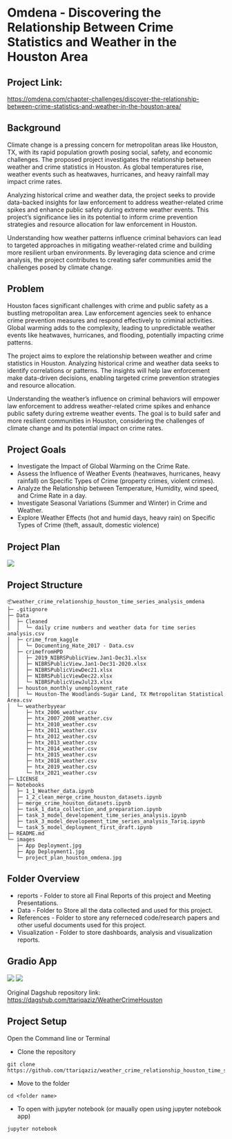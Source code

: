 # Omdena - Discovering the Relationship Between Crime Statistics and Weather in the Houston Area

## Project Link: 
https://omdena.com/chapter-challenges/discover-the-relationship-between-crime-statistics-and-weather-in-the-houston-area/
## Background
Climate change is a pressing concern for metropolitan areas like Houston, TX, with its rapid population growth posing social, safety, and economic challenges. The proposed project investigates the relationship between weather and crime statistics in Houston. As global temperatures rise, weather events such as heatwaves, hurricanes, and heavy rainfall may impact crime rates.

Analyzing historical crime and weather data, the project seeks to provide data-backed insights for law enforcement to address weather-related crime spikes and enhance public safety during extreme weather events.
This project’s significance lies in its potential to inform crime prevention strategies and resource allocation for law enforcement in Houston.

Understanding how weather patterns influence criminal behaviors can lead to targeted approaches in mitigating weather-related crime and building more resilient urban environments. By leveraging data science and crime analysis, the project contributes to creating safer communities amid the challenges posed by climate change.

## Problem
Houston faces significant challenges with crime and public safety as a bustling metropolitan area. Law enforcement agencies seek to enhance crime prevention measures and respond effectively to criminal activities. Global warming adds to the complexity, leading to unpredictable weather events like heatwaves, hurricanes, and flooding, potentially impacting crime patterns.

The project aims to explore the relationship between weather and crime statistics in Houston. Analyzing historical crime and weather data seeks to identify correlations or patterns. The insights will help law enforcement make data-driven decisions, enabling targeted crime prevention strategies and resource allocation.

Understanding the weather’s influence on criminal behaviors will empower law enforcement to address weather-related crime spikes and enhance public safety during extreme weather events. The goal is to build safer and more resilient communities in Houston, considering the challenges of climate change and its potential impact on crime rates.

## Project Goals
- Investigate the Impact of Global Warming on the Crime Rate.
- Assess the Influence of Weather Events (heatwaves, hurricanes, heavy rainfall) on Specific Types of Crime (property crimes, violent crimes).
- Analyze the Relationship between Temperature, Humidity, wind speed, and Crime Rate in a day.
- Investigate Seasonal Variations (Summer and Winter) in Crime and Weather.
- Explore Weather Effects (hot and humid days, heavy rain) on Specific Types of Crime (theft, assault, domestic violence)

## Project Plan
<img src = "https://github.com/ttariqaziz/weather_crime_relationship_houston_omdena/blob/main/images/project_plan_houston_omdena.jpg">

## Project Structure
```
📦weather_crime_relationship_houston_time_series_analysis_omdena 
├─ .gitignore
├─ Data
│  ├─ Cleaned
│  │  └─ daily crime numbers and weather data for time series analysis.csv
│  ├─ crime_from_kaggle
│  │  └─ Documenting_Hate_2017 - Data.csv
│  ├─ crimefromHPD
│  │  ├─ 2019_NIBRSPublicView.Jan1-Dec31.xlsx
│  │  ├─ NIBRSPublicView.Jan1-Dec31-2020.xlsx
│  │  ├─ NIBRSPublicViewDec21.xlsx
│  │  ├─ NIBRSPublicViewDec22.xlsx
│  │  └─ NIBRSPublicViewJul23.xlsx
│  ├─ houston_monthly unemployment_rate
│  │  └─ Houston-The Woodlands-Sugar Land, TX Metropolitan Statistical Area.csv
│  └─ weatherbyyear
│     ├─ htx_2006_weather.csv
│     ├─ htx_2007_2008_weather.csv
│     ├─ htx_2010_weather.csv
│     ├─ htx_2011_weather.csv
│     ├─ htx_2012_weather.csv
│     ├─ htx_2013_weather.csv
│     ├─ htx_2014_weather.csv
│     ├─ htx_2015_weather.csv
│     ├─ htx_2018_weather.csv
│     ├─ htx_2019_weather.csv
│     └─ htx_2021_weather.csv
├─ LICENSE
├─ Notebooks
│  ├─ 1_1_Weather_data.ipynb
│  ├─ 1_2_clean_merge_crime_houston_datasets.ipynb
│  ├─ merge_crime_houston_datasets.ipynb
│  ├─ task_1_data_collection_and_preparation.ipynb
│  ├─ task_3_model_developement_time_series_analysis.ipynb
│  ├─ task_3_model_developement_time_series_analysis_Tariq.ipynb
│  └─ task_5_model_deployment_first_draft.ipynb
├─ README.md
└─ images
   ├─ App Deployment.jpg
   ├─ App Deployment1.jpg
   └─ project_plan_houston_omdena.jpg
```

## Folder Overview
- reports - Folder to store all Final Reports of this project and Meeting Presentations.
- Data - Folder to Store all the data collected and used for this project.
- References - Folder to store any referneced code/research papers and other useful documents used for this project.
- Visualization - Folder to store dashboards, analysis and visualization reports.
## Gradio App
<img src = "https://github.com/ttariqaziz/weather_crime_relationship_houston_omdena/blob/main/images/App%20Deployment1.jpg">
<img src = "https://github.com/ttariqaziz/weather_crime_relationship_houston_omdena/blob/main/images/App%20Deployment.jpg">

Original Dagshub repository link: https://dagshub.com/ttariqaziz/WeatherCrimeHouston

## Project Setup

<Add the project setup steps here. You can add more or less than the suggested ones.>

Open the Command line or Terminal

- Clone the repository

```
git clone https://github.com/ttariqaziz/weather_crime_relationship_houston_time_series_analysis_omdena

```

- Move to the folder

```
cd <folder name>

```

- To open with jupyter notebook (or maually open using jupyter notebook app)

```
jupyter notebook

```
